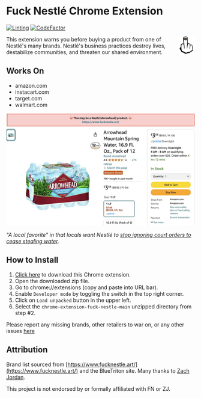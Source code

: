 # Fuck Nestlé Chrome Extension

[![Linting](https://github.com/hbmartin/chrome-extension-fuck-nestle/actions/workflows/linting.yml/badge.svg)](https://github.com/hbmartin/chrome-extension-fuck-nestle/actions/workflows/linting.yml)
[![CodeFactor](https://www.codefactor.io/repository/github/hbmartin/chrome-extension-fuck-nestle/badge)](https://www.codefactor.io/repository/github/hbmartin/chrome-extension-fuck-nestle)

<img src="assets/icons/icon48.png" alt="Icon" align="right">

This extension warns you before buying a product from one of Nestlé's many brands. Nestlé's business practices destroy lives, destabilize communities, and threaten our shared environment.

## Works On

- amazon.com
- instacart.com
- target.com
- walmart.com

<picture>
  <img alt="Screenshot of Nestle product on Amazon.com" src="assets/screenshots/arrowhead.jpg">
</picture>

_"A local favorite" in that locals want Nestlé to [stop ignoring court orders to cease stealing water](https://www.latimes.com/environment/story/2024-08-07/arrowhead-bottled-water-permit)._

## How to Install

1. [Click here](https://github.com/hbmartin/chrome-extension-fuck-nestle/archive/refs/heads/main.zip) to download this Chrome extension.
2. Open the downloaded zip file.
3. Go to chrome://extensions (copy and paste into URL bar).
4. Enable `Developer mode` by toggling the switch in the top right corner.
5. Click on `Load unpacked` button in the upper left.
6. Select the `chrome-extension-fuck-nestle-main` unzipped directory from step #2.

Please report any missing brands, other retailers to war on, or any other issues [here](https://github.com/hbmartin/chrome-extension-fuck-nestle/issues)

## Attribution

Brand list sourced from [https://www.fucknestle.art/](https://www.fucknestle.art/) and the BlueTriton site. Many thanks to [Zach Jordan](https://www.zachjordan.io/).

This project is not endorsed by or formally affiliated with FN or ZJ.
